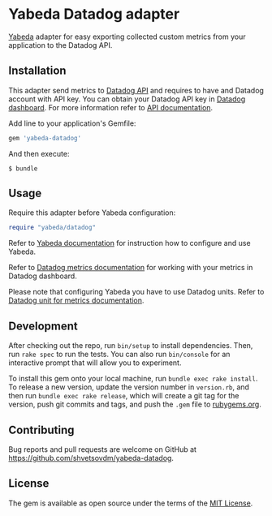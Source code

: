 # Yabeda Datadog adapter

[Yabeda](https://github.com/yabeda-rb/yabeda) adapter for easy exporting collected custom metrics from your application to the Datadog API.


## Installation

This adapter send metrics to [Datadog API](https://docs.datadoghq.com/api/?lang=ruby) and requires to have and Datadog account with API key. You can obtain your Datadog API key in [Datadog dashboard](https://app.datadoghq.com/account/settings#api). For more information refer to [API documentation](https://docs.datadoghq.com/api/?lang=ruby#authentication).

Add line to your application's Gemfile:

```ruby
gem 'yabeda-datadog'
```

And then execute:

    $ bundle

## Usage

Require this adapter before Yabeda configuration:

```ruby
require "yabeda/datadog"
```

Refer to [Yabeda documentation](https://github.com/yabeda-rb/yabeda) for instruction how to configure and use Yabeda.

Refer to [Datadog metrics documentation](https://docs.datadoghq.com/graphing/metrics/) for working with your metrics in Datadog dashboard.

Please note that configuring Yabeda you have to use Datadog units. Refer to [Datadog unit for metrics documentation](https://docs.datadoghq.com/developers/metrics/#units).

## Development

After checking out the repo, run `bin/setup` to install dependencies. Then, run `rake spec` to run the tests. You can also run `bin/console` for an interactive prompt that will allow you to experiment.

To install this gem onto your local machine, run `bundle exec rake install`. To release a new version, update the version number in `version.rb`, and then run `bundle exec rake release`, which will create a git tag for the version, push git commits and tags, and push the `.gem` file to [rubygems.org](https://rubygems.org).

## Contributing

Bug reports and pull requests are welcome on GitHub at https://github.com/shvetsovdm/yabeda-datadog.

## License

The gem is available as open source under the terms of the [MIT License](https://opensource.org/licenses/MIT).
